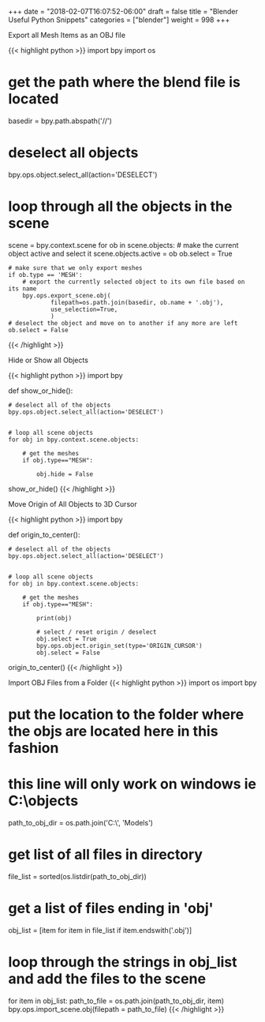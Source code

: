 +++
date = "2018-02-07T16:07:52-06:00"
draft = false
title = "Blender Useful Python Snippets"
categories = ["blender"]
weight = 998
+++

Export all Mesh Items as an OBJ file

{{< highlight python >}}
import bpy
import os

# get the path where the blend file is located
basedir = bpy.path.abspath('//')

# deselect all objects
bpy.ops.object.select_all(action='DESELECT')    

# loop through all the objects in the scene
scene = bpy.context.scene
for ob in scene.objects:
    # make the current object active and select it
    scene.objects.active = ob
    ob.select = True

    # make sure that we only export meshes
    if ob.type == 'MESH':
        # export the currently selected object to its own file based on its name
        bpy.ops.export_scene.obj(
                filepath=os.path.join(basedir, ob.name + '.obj'),
                use_selection=True,
                )
    # deselect the object and move on to another if any more are left
    ob.select = False

{{< /highlight >}}

Hide or Show all Objects

{{< highlight python >}}
import bpy


def show_or_hide():
    
    # deselect all of the objects
    bpy.ops.object.select_all(action='DESELECT')


    # loop all scene objects    
    for obj in bpy.context.scene.objects:
        
        # get the meshes
        if obj.type=="MESH":
            
            obj.hide = False
            
show_or_hide()
{{< /highlight >}}

Move Origin of All Objects to 3D Cursor

{{< highlight python >}}
import bpy


def origin_to_center():
    
    # deselect all of the objects
    bpy.ops.object.select_all(action='DESELECT')


    # loop all scene objects    
    for obj in bpy.context.scene.objects:
        
        # get the meshes
        if obj.type=="MESH":
            
            print(obj)
            
            # select / reset origin / deselect
            obj.select = True
            bpy.ops.object.origin_set(type='ORIGIN_CURSOR')
            obj.select = False
            
origin_to_center()
{{< /highlight >}}

Import OBJ Files from a Folder 
{{< highlight python >}}
import os
import bpy

# put the location to the folder where the objs are located here in this fashion
# this line will only work on windows ie C:\objects
path_to_obj_dir = os.path.join('C:\\', 'Models')

# get list of all files in directory
file_list = sorted(os.listdir(path_to_obj_dir))

# get a list of files ending in 'obj'
obj_list = [item for item in file_list if item.endswith('.obj')]

# loop through the strings in obj_list and add the files to the scene
for item in obj_list:
    path_to_file = os.path.join(path_to_obj_dir, item)
    bpy.ops.import_scene.obj(filepath = path_to_file)
{{< /highlight >}}